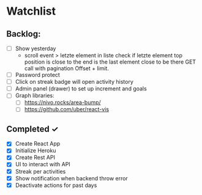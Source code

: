 # Watchlist

## Backlog:

- [ ] Show yesterday 
  - scroll event > letzte element in liste 
    check if letzte element top position is close to the end
    is the last element close to be there
    GET call with pagination 
    Offset + limit. 
- [ ] Password protect
- [ ] Click on streak badge will open activity history
- [ ] Admin panel (drawer) to set up increment and goals
- [ ] Graph libraries: 
  - [ ] https://nivo.rocks/area-bump/
  - [ ] https://github.com/uber/react-vis

## Completed ✓

- [x] Create React App
- [x] Initialize Heroku
- [x] Create Rest API
- [x] UI to interact with API
- [x] Streak per activities
- [x] Show notification when backend throw error
- [x] Deactivate actions for past days
